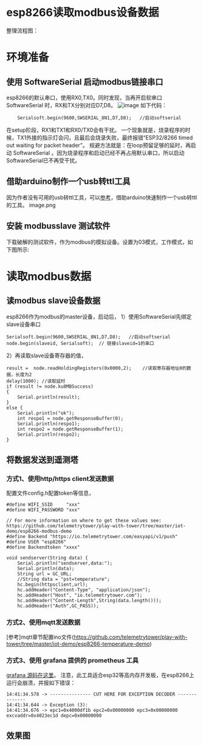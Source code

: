 # esp8266读取modbus设备数据
整理流程图：


# 环境准备
## 使用 SoftwareSerial 启动modbus链接串口
esp8266的默认串口，使用RX0,TX0。同时发现，当再开启软串口 SoftwareSerial 时，RX和TX分别对应D7,D8。
![image](https://user-images.githubusercontent.com/41465048/217773535-98b49587-4fe7-4b57-a088-bacef3913f0d.png)
如下代码：
```
    Serialsoft.begin(9600,SWSERIAL_8N1,D7,D8);   //启动softserial
```
在setup阶段，RX1和TX1和RX0/TX0会有干扰。
一个现象就是，烧录程序的时候，TX1外接的指示灯会闪，且最后会烧录失败，最终报错“ESP32/8266 timed out waiting for packet header”。
规避方法就是：在loop预留足够的延时，再启动 SoftwareSerial 。因为烧录程序和启动已经不再占用默认串口，所以启动SoftwareSerial已不再受干扰。
## 借助arduino制作一个usb转ttl工具
因为作者没有可用的usb转ttl工具，可以[参考](https://www.electronics-lab.com/three-ways-make-arduino-works-usbttl-converter/)，借助arduino快速制作一个usb转ttl的工具。
image.png
## 安装 modbusslave 测试软件
下载破解的测试软件，作为modbus的模拟设备。设置为03模式，工作模式，如下图所示:
# 读取modbus数据
## 读modbus slave设备数据
esp8266作为modbus的master设备，启动后，
1）使用SoftwareSerial先绑定slave设备串口
```
Serialsoft.begin(9600,SWSERIAL_8N1,D7,D8);   //启动softserial
node.begin(slaveid, Serialsoft);  // 链接slaveid=1的串口
```
2）再读取slave设备寄存器的值，
```
result =  node.readHoldingRegisters(0x0000,2);    //读取寄存器地址0的数据，长度为2
delay(1000); //读取延时
if (result != node.ku8MBSuccess)
{
    Serial.println(result);
} 
else {
    Serial.println("ok");
    int respo1 = node.getResponseBuffer(0);
    Serial.println(respo1);     
    int respo2 = node.getResponseBuffer(1);
    Serial.println(respo2); 
}
```
## 将数据发送到遥测塔
### 方式1、使用http/https client发送数据
配置文件config.h配置token等信息，
```
#define WIFI_SSID     "xxx"
#define WIFI_PASSWORD "xxx"

// For more information on where to get these values see: https://github.com/telemetrytower/play-with-tower/tree/master/iot-demo/esp8266-modbus-demo
#define Backend "https://io.telemetrytower.com/easyapi/v1/push"
#define USER "esp8266"
#define Backendtoken "xxxx"
```
```
void sendserver(String data) {
    Serial.println("sendserver,data:");
    Serial.println(data);
    String url = GC_URL;
    //String data = "pst=temperature";
    hc.begin(httpsclient,url);
    hc.addHeader("Content-Type", "application/json");
    hc.addHeader("Host", "io.telemetrytower.com");
    hc.addHeader("Content-Length",String(data.length()));
    hc.addHeader("Auth",GC_PASS));
```
### 方式2、使用mqtt发送数据
[参考]mqtt章节配置ino文件(https://github.com/telemetrytower/play-with-tower/tree/master/iot-demo/esp8266-temperature-demo)
### 方式3、使用 grafana 提供的 prometheus 工具
[grafana 源码在这里](https://github.com/grafana/prometheus-arduino/)。
注意，此工具适合esp32等高内存开发板，在esp8266上运行会崩溃，并报如下错误：
```
14:41:34.578 -> --------------- CUT HERE FOR EXCEPTION DECODER --------------
14:41:34.644 -> Exception (3):
14:41:34.676 -> epc1=0x4000df1b epc2=0x00000000 epc3=0x00000000 excvaddr=0x4023ec1d depc=0x00000000
```
## 效果图